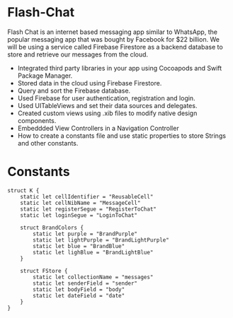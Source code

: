 


# Flash-Chat

Flash Chat is an internet based messaging app similar to WhatsApp, the popular messaging app that was bought by Facebook for $22 billion. We will be using a service called Firebase Firestore as a backend database to store and retrieve our messages from the cloud. 




* Integrated third party libraries in your app using Cocoapods and Swift Package Manager.
* Stored data in the cloud using Firebase Firestore.
* Query and sort the Firebase database.
* Used Firebase for user authentication, registration and login.
* Used UITableViews and set their data sources and delegates.
* Created custom views using .xib files to modify native design components.
* Embeddded View Controllers in a Navigation Controller
* How to create a constants file and use static properties to store Strings and other constants.



# Constants
```
struct K {
    static let cellIdentifier = "ReusableCell"
    static let cellNibName = "MessageCell"
    static let registerSegue = "RegisterToChat"
    static let loginSegue = "LoginToChat"
    
    struct BrandColors {
        static let purple = "BrandPurple"
        static let lightPurple = "BrandLightPurple"
        static let blue = "BrandBlue"
        static let lighBlue = "BrandLightBlue"
    }
    
    struct FStore {
        static let collectionName = "messages"
        static let senderField = "sender"
        static let bodyField = "body"
        static let dateField = "date"
    }
}


